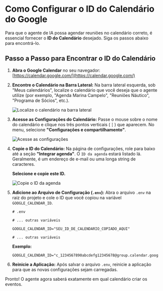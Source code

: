 # Como Configurar o ID do Calendário do Google

Para que o agente de IA possa agendar reuniões no calendário correto, é essencial fornecer o **ID do Calendário** desejado. Siga os passos abaixo para encontrá-lo.

## Passo a Passo para Encontrar o ID do Calendário

1.  **Abra o Google Calendar** no seu navegador: [https://calendar.google.com/](https://calendar.google.com/)

2.  **Encontre o Calendário na Barra Lateral:**
    Na barra lateral esquerda, sob "Meus calendários", localize o calendário que você deseja que o agente utilize (por exemplo, "Agenda Marina Campelo", "Reuniões Náutico", "Programa de Sócios", etc.).

    ![Localize o calendário na barra lateral](https://i.imgur.com/3g1J2eB.png)

3.  **Acesse as Configurações do Calendário:**
    Passe o mouse sobre o nome do calendário e clique nos três pontos verticais (**⋮**) que aparecem. No menu, selecione **"Configurações e compartilhamento"**.

    ![Acesse as configurações](https://i.imgur.com/sE2f0s2.png)

4.  **Copie o ID do Calendário:**
    Na página de configurações, role para baixo até a seção **"Integrar agenda"**. O `ID da agenda` estará listado lá. Geralmente, é um endereço de e-mail ou uma longa string de caracteres.

    **Selecione e copie este ID.**

    ![Copie o ID da agenda](https://i.imgur.com/gX8f8aJ.png)

5.  **Adicione ao Arquivo de Configuração (`.env`):**
    Abra o arquivo `.env` na raiz do projeto e cole o ID que você copiou na variável `GOOGLE_CALENDAR_ID`.

    ```env
    # .env

    # ... outras variáveis

    GOOGLE_CALENDAR_ID="SEU_ID_DE_CALENDARIO_COPIADO_AQUI"

    # ... outras variáveis
    ```

    **Exemplo:**
    ```env
    GOOGLE_CALENDAR_ID="c_1234567890abcdefg12345678@group.calendar.google.com"
    ```

6.  **Reinicie a Aplicação:**
    Após salvar o arquivo `.env`, reinicie a aplicação para que as novas configurações sejam carregadas.

Pronto! O agente agora saberá exatamente em qual calendário criar os eventos.
